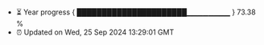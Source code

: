 - ⏳ Year progress { ██████████████████████▁▁▁▁▁▁▁▁ } 73.38 %
- ⏰ Updated on Wed, 25 Sep 2024 13:29:01 GMT

